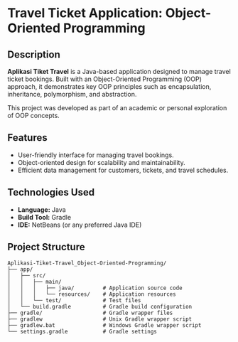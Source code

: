 # Travel Ticket Application: Object-Oriented Programming

## Description  
**Aplikasi Tiket Travel** is a Java-based application designed to manage travel ticket bookings. Built with an Object-Oriented Programming (OOP) approach, it demonstrates key OOP principles such as encapsulation, inheritance, polymorphism, and abstraction.  

This project was developed as part of an academic or personal exploration of OOP concepts.  

## Features  
- User-friendly interface for managing travel bookings.  
- Object-oriented design for scalability and maintainability.  
- Efficient data management for customers, tickets, and travel schedules.  

## Technologies Used  
- **Language:** Java  
- **Build Tool:** Gradle  
- **IDE:** NetBeans (or any preferred Java IDE)
  
## Project Structure  
```
Aplikasi-Tiket-Travel_Object-Oriented-Programming/  
├── app/  
│   ├── src/  
│   │   ├── main/  
│   │   │   ├── java/         # Application source code  
│   │   │   └── resources/    # Application resources  
│   │   └── test/             # Test files  
│   └── build.gradle          # Gradle build configuration  
├── gradle/                   # Gradle wrapper files  
├── gradlew                   # Unix Gradle wrapper script  
├── gradlew.bat               # Windows Gradle wrapper script  
└── settings.gradle           # Gradle settings  
```  
